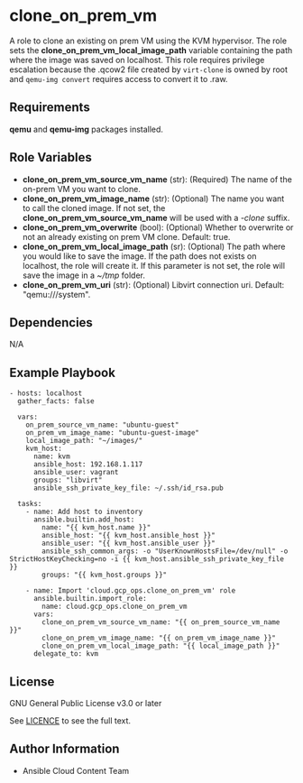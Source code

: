 clone_on_prem_vm
================

A role to clone an existing on prem VM using the KVM hypervisor. The role sets the **clone_on_prem_vm_local_image_path** variable containing the path where the image was saved on localhost. This role requires privilege escalation because the .qcow2 file created by ``virt-clone`` is owned by root and ``qemu-img convert`` requires access to convert it to .raw.

Requirements
------------

**qemu** and **qemu-img** packages installed.

Role Variables
--------------

* **clone_on_prem_vm_source_vm_name** (str): (Required) The name of the on-prem VM you want to clone.
* **clone_on_prem_vm_image_name** (str): (Optional) The name you want to call the cloned image. If not set, the **clone_on_prem_vm_source_vm_name** will be used with a _-clone_ suffix.
* **clone_on_prem_vm_overwrite** (bool): (Optional) Whether to overwrite or not an already existing on prem VM clone. Default: true.
* **clone_on_prem_vm_local_image_path** (sr): (Optional) The path where you would like to save the image. If the path does not exists on localhost, the role will create it. If this parameter is not set, the role will save the image in a _~/tmp_ folder.
* **clone_on_prem_vm_uri** (str): (Optional) Libvirt connection uri. Default: "qemu:///system".

Dependencies
------------

N/A

Example Playbook
----------------

    - hosts: localhost
      gather_facts: false

      vars:
        on_prem_source_vm_name: "ubuntu-guest"
        on_prem_vm_image_name: "ubuntu-guest-image"
        local_image_path: "~/images/"
        kvm_host:
          name: kvm
          ansible_host: 192.168.1.117
          ansible_user: vagrant
          groups: "libvirt"
          ansible_ssh_private_key_file: ~/.ssh/id_rsa.pub

      tasks:
        - name: Add host to inventory
          ansible.builtin.add_host:
            name: "{{ kvm_host.name }}"
            ansible_host: "{{ kvm_host.ansible_host }}"
            ansible_user: "{{ kvm_host.ansible_user }}"
            ansible_ssh_common_args: -o "UserKnownHostsFile=/dev/null" -o StrictHostKeyChecking=no -i {{ kvm_host.ansible_ssh_private_key_file }}
            groups: "{{ kvm_host.groups }}"

        - name: Import 'cloud.gcp_ops.clone_on_prem_vm' role
          ansible.builtin.import_role:
            name: cloud.gcp_ops.clone_on_prem_vm
          vars:
            clone_on_prem_vm_source_vm_name: "{{ on_prem_source_vm_name }}"
            clone_on_prem_vm_image_name: "{{ on_prem_vm_image_name }}"
            clone_on_prem_vm_local_image_path: "{{ local_image_path }}"
          delegate_to: kvm

License
-------

GNU General Public License v3.0 or later

See [LICENCE](https://github.com/ansible-collections/cloud.gcp_ops/blob/main/LICENSE) to see the full text.

Author Information
------------------

- Ansible Cloud Content Team
